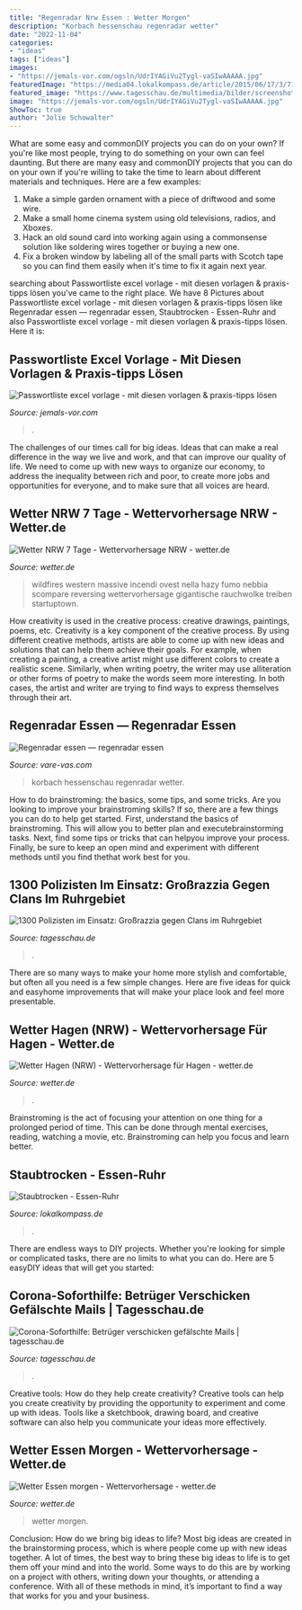 ```yaml
---
title: "Regenradar Nrw Essen : Wetter Morgen"
description: "Korbach hessenschau regenradar wetter"
date: "2022-11-04"
categories:
- "ideas"
tags: ["ideas"]
images:
- "https://jemals-vor.com/ogsln/UdrIYAGiVu2Tygl-vaSIwAAAAA.jpg"
featuredImage: "https://media04.lokalkompass.de/article/2015/06/17/3/7121883_XXL.jpg"
featured_image: "https://www.tagesschau.de/multimedia/bilder/screenshot-corona-soforthilfe-des-bundes-101~_v-videowebl.jpg"
image: "https://jemals-vor.com/ogsln/UdrIYAGiVu2Tygl-vaSIwAAAAA.jpg"
ShowToc: true
author: "Jolie Schowalter"
---
```



What are some easy and commonDIY projects you can do on your own?
If you're like most people, trying to do something on your own can feel daunting. But there are many easy and commonDIY projects that you can do on your own if you're willing to take the time to learn about different materials and techniques. Here are a few examples:
1. Make a simple garden ornament with a piece of driftwood and some wire.
2. Make a small home cinema system using old televisions, radios, and Xboxes.
3. Hack an old sound card into working again using a commonsense solution like soldering wires together or buying a new one.
4. Fix a broken window by labeling all of the small parts with Scotch tape so you can find them easily when it's time to fix it again next year.

	

		
searching about Passwortliste excel vorlage - mit diesen vorlagen &amp; praxis-tipps lösen you've came to the right place. We have 8 Pictures about Passwortliste excel vorlage - mit diesen vorlagen &amp; praxis-tipps lösen like Regenradar essen — regenradar essen, Staubtrocken - Essen-Ruhr and also Passwortliste excel vorlage - mit diesen vorlagen &amp; praxis-tipps lösen. Here it is:
		
    
## Passwortliste Excel Vorlage - Mit Diesen Vorlagen &amp; Praxis-tipps Lösen

<img loading=lazy src="https://jemals-vor.com/ogsln/UdrIYAGiVu2Tygl-vaSIwAAAAA.jpg" onerror="this.onerror=null;this.src='https://tse1.mm.bing.net/th?id=OIP.p5MK8d8rNfzRXuPhvMT-hAAAAA&amp;pid=15.1';" alt="Passwortliste excel vorlage - mit diesen vorlagen &amp; praxis-tipps lösen">

_Source: jemals-vor.com_

>. 

	

The challenges of our times call for big ideas. Ideas that can make a real difference in the way we live and work, and that can improve our quality of life. We need to come up with new ways to organize our economy, to address the inequality between rich and poor, to create more jobs and opportunities for everyone, and to make sure that all voices are heard.

    
## Wetter NRW 7 Tage - Wettervorhersage NRW - Wetter.de

<img loading=lazy src="https://aiswetter-a.akamaihd.net/masters/1690320/919x517/dichte-rauchschwaden-ueber-new-york-schuld-sind-die-waldbraende-im-westen-der-usa.jpg" onerror="this.onerror=null;this.src='https://tse1.mm.bing.net/th?id=OIP.JjmTmcjc-rWz2RM_N9p9pgHaEK&amp;pid=15.1';" alt="Wetter NRW 7 Tage - Wettervorhersage NRW - wetter.de">

_Source: wetter.de_

>wildfires western massive incendi ovest nella hazy fumo nebbia scompare reversing wettervorhersage gigantische rauchwolke treiben startuptown. 

	

How creativity is used in the creative process: creative drawings, paintings, poems, etc.
Creativity is a key component of the creative process. By using different creative methods, artists are able to come up with new ideas and solutions that can help them achieve their goals. For example, when creating a painting, a creative artist might use different colors to create a realistic scene. Similarly, when writing poetry, the writer may use alliteration or other forms of poetry to make the words seem more interesting. In both cases, the artist and writer are trying to find ways to express themselves through their art.

    
## Regenradar Essen — Regenradar Essen

<img loading=lazy src="https://vare-vas.com/gkfx/mfNJXwrZfuUTiV1vO7I0zQHaEK.jpg" onerror="this.onerror=null;this.src='https://tse1.mm.bing.net/th?id=OIP.7luwb3HgN_PdFY9Xmj76jgAAAA&amp;pid=15.1';" alt="Regenradar essen — regenradar essen">

_Source: vare-vas.com_

>korbach hessenschau regenradar wetter. 

	

How to do brainstroming: the basics, some tips, and some tricks.
Are you looking to improve your brainstroming skills? If so, there are a few things you can do to help get started. First, understand the basics of brainstroming. This will allow you to better plan and executebrainstorming tasks. Next, find some tips or tricks that can helpyou improve your process. Finally, be sure to keep an open mind and experiment with different methods until you find thethat work best for you.

    
## 1300 Polizisten Im Einsatz: Großrazzia Gegen Clans Im Ruhrgebiet

<img loading=lazy src="https://www.tagesschau.de/multimedia/bilder/razzia-nrw-101~_v-modPremiumHalb.jpg" onerror="this.onerror=null;this.src='https://tse1.mm.bing.net/th?id=OIP.QHc1_rOhnc7xNcHzGaT4fgHaCE&amp;pid=15.1';" alt="1300 Polizisten im Einsatz: Großrazzia gegen Clans im Ruhrgebiet">

_Source: tagesschau.de_

>. 

	

There are so many ways to make your home more stylish and comfortable, but often all you need is a few simple changes. Here are five ideas for quick and easyhome improvements that will make your place look and feel more presentable.

    
## Wetter Hagen (NRW) - Wettervorhersage Für Hagen - Wetter.de

<img loading=lazy src="https://aiswetter-a.akamaihd.net/masters/1411601/1216x684/aktuelle-3-tage-wettervorschau.jpg" onerror="this.onerror=null;this.src='https://tse4.mm.bing.net/th?id=OIP.PPwHSOeHr6AqqSOIXtqHfwHaEK&amp;pid=15.1';" alt="Wetter Hagen (NRW) - Wettervorhersage für Hagen - wetter.de">

_Source: wetter.de_

>. 

	

Brainstroming is the act of focusing your attention on one thing for a prolonged period of time. This can be done through mental exercises, reading, watching a movie, etc. Brainstroming can help you focus and learn better.

    
## Staubtrocken - Essen-Ruhr

<img loading=lazy src="https://media04.lokalkompass.de/article/2015/06/17/3/7121883_XXL.jpg" onerror="this.onerror=null;this.src='https://tse4.mm.bing.net/th?id=OIP.7WOl_255bBqi1OWZNPHVMwHaG9&amp;pid=15.1';" alt="Staubtrocken - Essen-Ruhr">

_Source: lokalkompass.de_

>. 

	

There are endless ways to DIY projects. Whether you're looking for simple or complicated tasks, there are no limits to what you can do. Here are 5 easyDIY ideas that will get you started: 

    
## Corona-Soforthilfe: Betrüger Verschicken Gefälschte Mails | Tagesschau.de

<img loading=lazy src="https://www.tagesschau.de/multimedia/bilder/screenshot-corona-soforthilfe-des-bundes-101~_v-videowebl.jpg" onerror="this.onerror=null;this.src='https://tse2.mm.bing.net/th?id=OIP.E-QdkMAXRGI7-zCQWJcEQAHaEK&amp;pid=15.1';" alt="Corona-Soforthilfe: Betrüger verschicken gefälschte Mails | tagesschau.de">

_Source: tagesschau.de_

>. 

	

Creative tools: How do they help create creativity?
Creative tools can help you create creativity by providing the opportunity to experiment and come up with ideas. Tools like a sketchbook, drawing board, and creative software can also help you communicate your ideas more effectively.

    
## Wetter Essen Morgen - Wettervorhersage - Wetter.de

<img loading=lazy src="https://aiswetter-a.akamaihd.net/masters/756810/1216x684/verteilt-regen-in-der-nacht.jpg" onerror="this.onerror=null;this.src='https://tse1.mm.bing.net/th?id=OIP.Q8x3WHPEswchXzziDMwxMgHaEK&amp;pid=15.1';" alt="Wetter Essen morgen - Wettervorhersage - wetter.de">

_Source: wetter.de_

>wetter morgen. 

	

Conclusion: How do we bring big ideas to life?
Most big ideas are created in the brainstorming process, which is where people come up with new ideas together. A lot of times, the best way to bring these big ideas to life is to get them off your mind and into the world. Some ways to do this are by working on a project with others, writing down your thoughts, or attending a conference. With all of these methods in mind, it’s important to find a way that works for you and your business.

